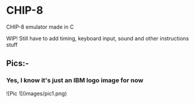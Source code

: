 # CHIP-8
CHIP-8 emulator made in C

WIP! Still have to add timing, keyboard input, sound and other instructions stuff

## Pics:-
<h3>Yes, I know it's just an IBM logo image for now </h3>
![Pic 1](images/pic1.png)
